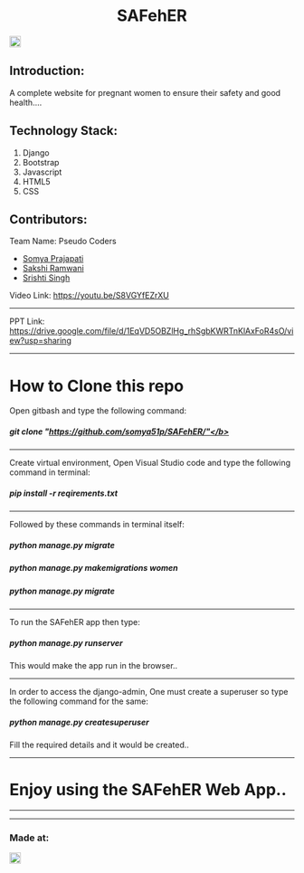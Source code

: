 
<h1 align="center">SAFehER</h1>
<p align="center">
</p>

<a href="https://hack36.com"> <img src="http://bit.ly/BuiltAtHack36" height=20px> </a>


## Introduction:
  A complete website for pregnant women to ensure their safety and good health....


## Technology Stack:
  1) Django
  2) Bootstrap
  3) Javascript
  4) HTML5
  5) CSS


## Contributors:

Team Name: Pseudo Coders

* [Somya Prajapati](https://github.com/somya51p)
* [Sakshi Ramwani](https://github.com/SAKSHIRAMWANI)
* [Srishti Singh](https://github.com/SrishtiSingh2001)


Video Link:
https://youtu.be/S8VGYfEZrXU

*****************************

PPT Link:
https://drive.google.com/file/d/1EqVD5OBZlHg_rhSgbKWRTnKlAxFoR4sO/view?usp=sharing

***************************************************************
# How to Clone this repo

Open gitbash and type the following command:

##### git clone "https://github.com/somya51p/SAFehER/"</b>

*************************************************************
Create virtual environment, Open Visual Studio code and type the following command in terminal:

##### pip install -r reqirements.txt

*************************************************************
Followed by these commands in terminal itself:

##### python manage.py migrate

##### python manage.py makemigrations women

##### python manage.py migrate

*************************************************************

To run the SAFehER app then type:

##### python manage.py runserver

This would make the app run in the browser..
**************************************************************

In order to access the django-admin, One must create a superuser so type the following command for the same:

##### python manage.py createsuperuser

Fill the required details and it would be created..

**************************************************************

# Enjoy using the SAFehER Web App..

**************************************************************
**************************************************************

### Made at:
<a href="https://hack36.com"> <img src="http://bit.ly/BuiltAtHack36" height=20px> </a>

